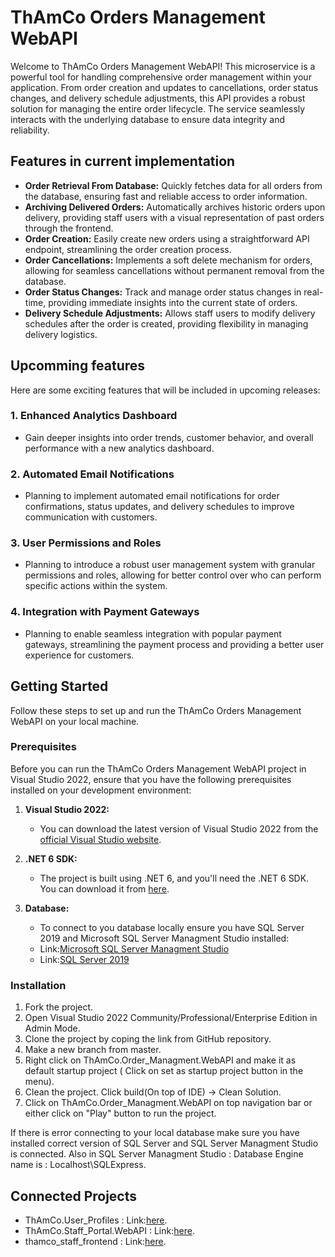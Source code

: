 # ThAmCo Orders Management WebAPI

Welcome to ThAmCo Orders Management WebAPI! This microservice is a powerful tool for handling comprehensive order management within your application. From order creation and updates to cancellations, order status changes, and delivery schedule adjustments, this API provides a robust solution for managing the entire order lifecycle. The service seamlessly interacts with the underlying database to ensure data integrity and reliability.


## Features in current implementation

- **Order Retrieval From Database:** Quickly fetches data for all orders from the database, ensuring fast and reliable access to order information.
- **Archiving Delivered Orders:** Automatically archives historic orders upon delivery, providing staff users with a visual representation of past orders through the frontend.
- **Order Creation:** Easily create new orders using a straightforward API endpoint, streamlining the order creation process.
- **Order Cancellations:** Implements a soft delete mechanism for orders, allowing for seamless cancellations without permanent removal from the database.
- **Order Status Changes:** Track and manage order status changes in real-time, providing immediate insights into the current state of orders.
- **Delivery Schedule Adjustments:** Allows staff users to modify delivery schedules after the order is created, providing flexibility in managing delivery logistics.


## Upcomming features
 Here are some exciting features that will be included in upcoming releases:
 
### 1. **Enhanced Analytics Dashboard**
   - Gain deeper insights into order trends, customer behavior, and overall performance with a new analytics dashboard.

### 2. **Automated Email Notifications**
   - Planning to implement automated email notifications for order confirmations, status updates, and delivery schedules to improve communication with customers.

### 3. **User Permissions and Roles**
   -  Planning to introduce a robust user management system with granular permissions and roles, allowing for better control over who can perform specific actions within the system.

### 4. **Integration with Payment Gateways**
   -  Planning to enable seamless integration with popular payment gateways, streamlining the payment process and providing a better user experience for customers.


## Getting Started
Follow these steps to set up and run the ThAmCo Orders Management WebAPI on your local machine.

### Prerequisites
Before you can run the ThAmCo Orders Management WebAPI project in Visual Studio 2022, ensure that you have the following prerequisites installed on your development environment:

1. **Visual Studio 2022:** 
   - You can download the latest version of Visual Studio 2022 from the [official Visual Studio website](https://visualstudio.microsoft.com/downloads/).

2. **.NET 6 SDK:**
   - The project is built using .NET 6, and you'll need the .NET 6 SDK. You can download it from [here](https://dotnet.microsoft.com/download/dotnet/6.0).

3. **Database:**
   - To connect to you database locally ensure you have SQL Server 2019 and Microsoft SQL Server Managment Studio installed:
   - Link:[Microsoft SQL Server Managment Studio](https://sqlserverbuilds.blogspot.com/2018/01/sql-server-management-studio-ssms.html) 
   - Link:[SQL Server 2019](https://www.microsoft.com/en-us/evalcenter/download-sql-server-2019)

### Installation

1. Fork the project.
2. Open Visual Studio 2022 Community/Professional/Enterprise Edition in Admin Mode.
3. Clone the project by coping the link from GitHub repository.
4. Make a new branch from master.
5. Right click on ThAmCo.Order_Managment.WebAPI and make it as default startup project ( Click on set as startup project button in the menu).
6. Clean the project. Click build(On top of IDE) -> Clean Solution.
7. Click on ThAmCo.Order_Managment.WebAPI on top navigation bar or either click on "Play" button to run the project.

If there is error connecting to your local database make sure you have installed correct version of SQL Server and SQL Server Managment Studio is connected. 
Also in SQL Server Managment Studio : Database Engine name is : Localhost\\SQLExpress.

## Connected Projects 
- ThAmCo.User_Profiles :       Link:[here](https://github.com/JatinAneja1812/ThAmCo.User_Profiles).
- ThAmCo.Staff_Portal.WebAPI : Link:[here](https://github.com/JatinAneja1812/ThAmCo.Staff_Protal_BFF.WebAPI).
- thamco_staff_frontend :      Link:[here](https://github.com/JatinAneja1812/thamco_staff_frontendapp).
